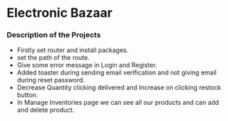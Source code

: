 # Electronic Bazaar 


### Description of the Projects
- Firstly set router and install packages.
- set the path of the route.
- Give some error message in Login and Register.
- Added toaster during sending email verification and not giving email during reset password.
- Decrease Quantity clicking delivered and Increase on clicking restock button.
- In Manage Inventories page we can see all our products and can add and delete product.
